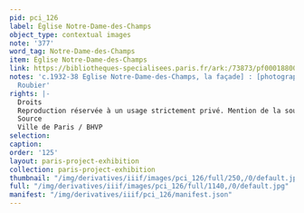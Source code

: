 ```yaml
---
pid: pci_126
label: Église Notre-Dame-des-Champs
object_type: contextual images
note: '377'
word_tag: Notre-Dame-des-Champs
item: Église Notre-Dame-des-Champs
link: https://bibliotheques-specialisees.paris.fr/ark:/73873/pf0001880016
notes: 'c.1932-38 Eglise Notre-Dame-des-Champs, la façade] : [photographie] / Jean
  Roubier'
rights: |-
  Droits
  Reproduction réservée à un usage strictement privé. Mention de la source obligatoire.
  Source
  Ville de Paris / BHVP
selection: 
caption: 
order: '125'
layout: paris-project-exhibition
collection: paris-project-exhibition
thumbnail: "/img/derivatives/iiif/images/pci_126/full/250,/0/default.jpg"
full: "/img/derivatives/iiif/images/pci_126/full/1140,/0/default.jpg"
manifest: "/img/derivatives/iiif/pci_126/manifest.json"
---
```

